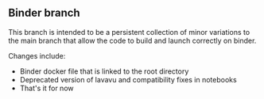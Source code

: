 ## Binder branch 

This branch is intended to be a persistent collection of minor variations to the main branch 
that allow the code to build and launch correctly on binder. 

Changes include:

  - Binder docker file that is linked to the root directory
  - Deprecated version of lavavu and compatibility fixes in notebooks
  - That's it for now
  
